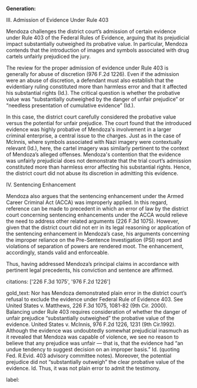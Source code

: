 **Generation:**

III. Admission of Evidence Under Rule 403

Mendoza challenges the district court’s admission of certain evidence under Rule 403 of the Federal Rules of Evidence, arguing that its prejudicial impact substantially outweighed its probative value. In particular, Mendoza contends that the introduction of images and symbols associated with drug cartels unfairly prejudiced the jury. 

The review for the proper admission of evidence under Rule 403 is generally for abuse of discretion (976 F.2d 1226). Even if the admission were an abuse of discretion, a defendant must also establish that the evidentiary ruling constituted more than harmless error and that it affected his substantial rights (Id.). The critical question is whether the probative value was “substantially outweighed by the danger of unfair prejudice” or “needless presentation of cumulative evidence” (Id.).

In this case, the district court carefully considered the probative value versus the potential for unfair prejudice. The court found that the introduced evidence was highly probative of Mendoza's involvement in a larger criminal enterprise, a central issue to the charges. Just as in the case of Mclnnis, where symbols associated with Nazi imagery were contextually relevant (Id.), here, the cartel imagery was similarly pertinent to the context of Mendoza’s alleged offenses. Mendoza's contention that the evidence was unfairly prejudicial does not demonstrate that the trial court’s admission constituted more than harmless error affecting his substantial rights. Hence, the district court did not abuse its discretion in admitting this evidence.

IV. Sentencing Enhancement

Mendoza also argues that the sentencing enhancement under the Armed Career Criminal Act (ACCA) was improperly applied. In this regard, reference can be made to precedent in which an error of law by the district court concerning sentencing enhancements under the ACCA would relieve the need to address other related arguments (226 F.3d 1075). However, given that the district court did not err in its legal reasoning or application of the sentencing enhancement in Mendoza’s case, his arguments concerning the improper reliance on the Pre-Sentence Investigation (PSI) report and violations of separation of powers are rendered moot. The enhancement, accordingly, stands valid and enforceable.

Thus, having addressed Mendoza’s principal claims in accordance with pertinent legal precedents, his conviction and sentence are affirmed.

citations: ['226 F.3d 1075', '976 F.2d 1226']

gold_text: Nor has Mendoza demonstrated plain error in the district court’s refusal to exclude the evidence under Federal Rule of Evidence 403. See United States v. Matthews, 226 F.3d 1075, 1081-82 (9th Cir. 2000). Balancing under Rule 403 requires consideration of whether the danger of unfair prejudice “substantially outweighed” the probative value of the evidence. United States v. McInnis, 976 F.2d 1226, 1231 (9th Cir.1992). Although the evidence was undoubtedly somewhat prejudicial inasmuch as it revealed that Mendoza was capable of violence, we see no reason to believe that any prejudice was unfair — that is, that the evidence had “an undue tendency to suggest decision on an improper basis.” Id. (quoting Fed. R.Evid. 403 advisory committee notes). Moreover, the potential prejudice did not “substantially outweigh” the clear probative value of the evidence. Id. Thus, it was not plain error to admit the testimony.

label: 